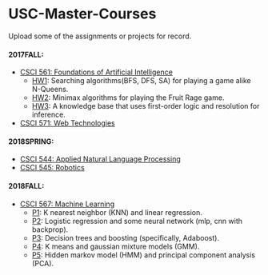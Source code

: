 # USC-Master-Courses
Upload some of the assignments or projects for record.

#### 2017FALL:
* [CSCI 561: Foundations of Artificial Intelligence](csci561/)
  * [HW1](csci561/HW1): Searching algorithms(BFS, DFS, SA) for playing a game alike N-Queens.
  * [HW2](csci561/HW2): Minimax algorithms for playing the Fruit Rage game.
  * [HW3](csci561/HW3): A knowledge base that uses first-order logic and resolution for inference.
* [CSCI 571: Web Technologies](csci571/)

#### 2018SPRING:
* [CSCI 544: Applied Natural Language Processing](csci544/)
* [CSCI 545: Robotics](csci545/)

#### 2018FALL:
* [CSCI 567: Machine Learning](csci567/)
  * [P1](csci567/P1): K nearest neighbor (KNN) and linear regression.
  * [P2](csci567/P2): Logistic regression and some neural network (mlp, cnn with backprop).
  * [P3](csci567/P3): Decision trees and boosting (specifically, Adaboost).
  * [P4](csci567/P4): K means and gaussian mixture models (GMM).
  * [P5](csci567/P5): Hidden markov model (HMM) and principal component analysis (PCA).

